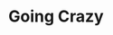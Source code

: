 ---
layout: song
title: Going Crazy
artist: Kraedt
genre: Progressive House
type: Song
image: goingcrazy.jpg
buy-able: true
direct: test
itunes: test
beatport: test
gplay: test
amazon: test
---